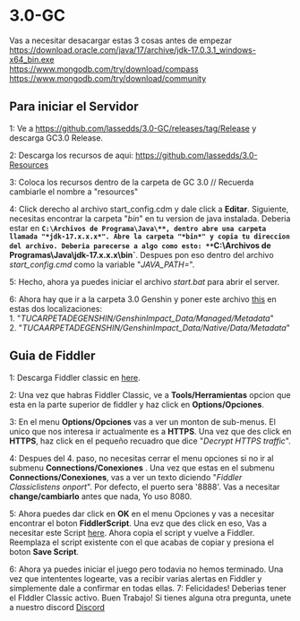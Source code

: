 # 3.0-GC

Vas a necesitar desacargar estas 3 cosas antes de empezar<br>
https://download.oracle.com/java/17/archive/jdk-17.0.3.1_windows-x64_bin.exe<br>
https://www.mongodb.com/try/download/compass<br>
https://www.mongodb.com/try/download/community<br>

## Para iniciar el Servidor

1: Ve a https://github.com/lassedds/3.0-GC/releases/tag/Release y descarga GC3.0 Release.

2: Descarga los recursos de aqui: https://github.com/lassedds/3.0-Resources

3: Coloca los recursos dentro de la carpeta de GC 3.0 // Recuerda cambiarle el nombre a "resources"

4: Click derecho al archivo start_config.cdm y dale click a **Editar**. Siguiente, necesitas encontrar la carpeta "*bin*" en tu version de java instalada. Deberia estar en **`C:\Archivos de Programa\Java\**, dentro abre una carpeta llamada "*jdk-17.x.x.x*". Abre la carpeta "*bin*" y copia tu direccion del archivo. Deberia parecerse a algo como esto: **`C:\Archivos de Programas\Java\jdk-17.x.x.x\bin\`**.  Despues pon eso dentro del archivo *start_config.cmd* como la variable "*JAVA_PATH=*".

5: Hecho, ahora ya puedes iniciar el archivo *start.bat* para abrir el server.

6: Ahora hay que ir a la carpeta 3.0 Genshin y poner este archivo <a href="https://drive.google.com/file/d/1esXUB4Q_Y_wDjvqnNbN8jiQUKsO11N1S/view?usp=sharing">this</a> en estas dos localizaciones:<br>
	1. "*TUCARPETADEGENSHIN/GenshinImpact_Data/Managed/Metadata*"<br>
	2. "*TUCAARPETADEGENSHIN/GenshinImpact_Data/Native/Data/Metadata*"

## Guia de Fiddler

1: Descarga Fiddler classic en <a href=https://www.telerik.com/download/fiddler>here</a>.

2: Una vez que habras Fiddler Classic, ve a **Tools/Herramientas** opcion que esta en la parte superior de fiddler y haz click en **Options/Opciones**.

3: En el menu **Options/Opciones** vas a ver un monton de sub-menus. El unico que nos interesa ir actualmente es a **HTTPS**. Una vez que des click en **HTTPS**, haz click en el pequeño recuadro que dice "*Decrypt HTTPS traffic*".

4: Despues del 4. paso, no necesitas cerrar el menu opciones si no ir al submenu **Connections/Conexiones** . Una vez que estas en el submenu **Connections/Conexiones**, vas a ver un texto diciendo "*Fiddler Classiclistens onport*". Por defecto, el puerto sera '8888'. Vas a necesitar **change/cambiarlo** antes que nada, Yo uso 8080.

5: Ahora puedes dar click en **OK** en el menu Opciones y vas a necesitar encontrar el boton **FiddlerScript**. Una evz que des click en eso, Vas a necesitar este Script <a href=https://github.lunatic.moe/fiddlerscript>here</a>. Ahora copia el script y vuelve a Fiddler. Reemplaza el script existente con el que acabas de copiar y presiona el boton **Save Script**.

6: Ahora ya puedes iniciar el juego pero todavia no hemos terminado. Una vez que intententes logearte, vas a recibir varias alertas en  Fiddler y simplemente dale a confirmar en todas ellas.
7: Felicidades! Deberias tener el FIddler Classic activo. Buen Trabajo! Si tienes alguna otra pregunta, unete a nuestro discord <a href=https://discord.gg/AYtB7Q2er8>Discord</a>
